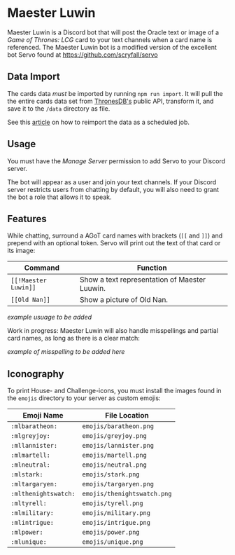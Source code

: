 # Maester Luwin

Maester Luwin is a Discord bot that will post the Oracle text or image of a _Game of Thrones: LCG_ card to your text channels when a card name is referenced. The Maester Luwin bot is a modified version of the excellent bot Servo found at
https://github.com/scryfall/servo


## Data Import

The cards data _must_ be imported by running `npm run import`. It will pull the the entire cards data set from [ThronesDB's](https://thronesdb.com) public API, transform it, and save it to the `/data` directory as file.

See this [article](https://devcenter.heroku.com/articles/scheduler) on how to reimport the data as a scheduled job.

## Usage

You must have the _Manage Server_ permission to add Servo to your Discord server.

The bot will appear as a user and join your text channels. If your Discord server restricts users from chatting by default, you will also need to grant the bot a role that allows it to speak.

## Features

While chatting, surround a AGoT card names with brackets (`[[` and `]]`) and prepend with an optional token. Servo will print out the text of that card or its image:

| Command               | Function                                        |
|-----------------------|-------------------------------------------------|
| `[[!Maester Luwin]]`  | Show a text representation of Maester Luuwin.   |
| `[[Old Nan]]`         | Show a picture of Old Nan.                      |

_example usuage to be added_

Work in progress: Maester Luwin will also handle misspellings and partial card names, as long as there is a clear match:

_example of misspelling to be added here_


## Iconography

To print House- and Challenge-icons, you must install the images found in the `emojis` directory to your server as custom emojis:

| Emoji Name | File Location |
| --- | --- |
| `:mlbaratheon:` | `emojis/baratheon.png` |
| `:mlgreyjoy:` | `emojis/greyjoy.png` |
| `:mllannister:` | `emojis/lannister.png` |
| `:mlmartell:` | `emojis/martell.png` |
| `:mlneutral:` | `emojis/neutral.png` |
| `:mlstark:` | `emojis/stark.png` |
| `:mltargaryen:` | `emojis/targaryen.png` |
| `:mlthenightswatch:` | `emojis/thenightswatch.png` |
| `:mltyrell:` | `emojis/tyrell.png` |
| `:mlmilitary:` | `emojis/military.png` |
| `:mlintrigue:` | `emojis/intrigue.png` |
| `:mlpower:` | `emojis/power.png` |
| `:mlunique:` | `emojis/unique.png` |
